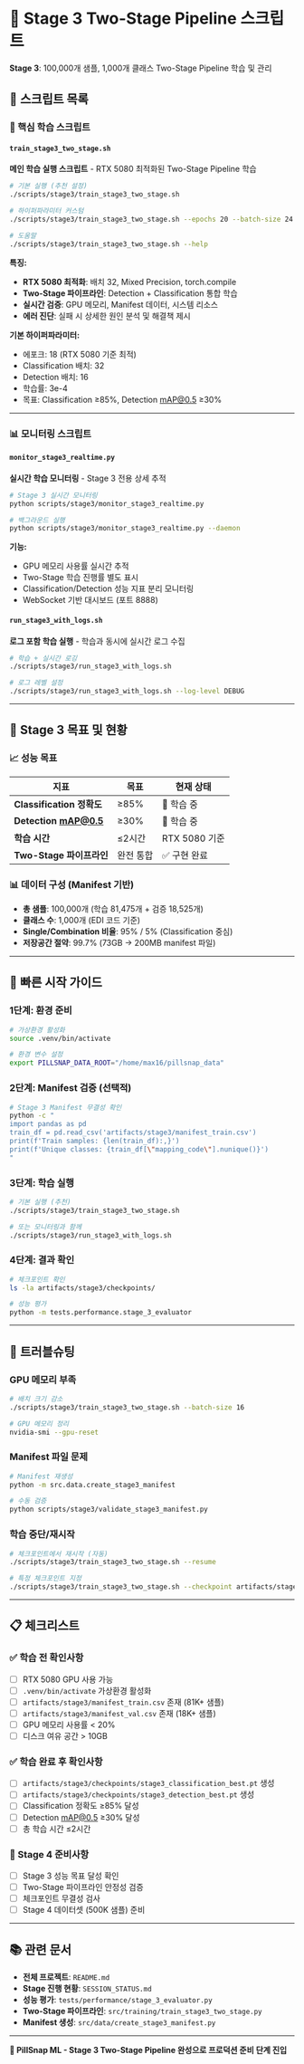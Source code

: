 # 🚀 Stage 3 Two-Stage Pipeline 스크립트

**Stage 3**: 100,000개 샘플, 1,000개 클래스 Two-Stage Pipeline 학습 및 관리

## 📁 스크립트 목록

### 🎯 핵심 학습 스크립트

#### `train_stage3_two_stage.sh`
**메인 학습 실행 스크립트** - RTX 5080 최적화된 Two-Stage Pipeline 학습

```bash
# 기본 실행 (추천 설정)
./scripts/stage3/train_stage3_two_stage.sh

# 하이퍼파라미터 커스텀
./scripts/stage3/train_stage3_two_stage.sh --epochs 20 --batch-size 24

# 도움말
./scripts/stage3/train_stage3_two_stage.sh --help
```

**특징:**
- **RTX 5080 최적화**: 배치 32, Mixed Precision, torch.compile
- **Two-Stage 파이프라인**: Detection + Classification 통합 학습
- **실시간 검증**: GPU 메모리, Manifest 데이터, 시스템 리소스
- **에러 진단**: 실패 시 상세한 원인 분석 및 해결책 제시

**기본 하이퍼파라미터:**
- 에포크: 18 (RTX 5080 기준 최적)
- Classification 배치: 32
- Detection 배치: 16  
- 학습률: 3e-4
- 목표: Classification ≥85%, Detection mAP@0.5 ≥30%

---

### 📊 모니터링 스크립트

#### `monitor_stage3_realtime.py`
**실시간 학습 모니터링** - Stage 3 전용 상세 추적

```bash
# Stage 3 실시간 모니터링
python scripts/stage3/monitor_stage3_realtime.py

# 백그라운드 실행
python scripts/stage3/monitor_stage3_realtime.py --daemon
```

**기능:**
- GPU 메모리 사용률 실시간 추적
- Two-Stage 학습 진행률 별도 표시
- Classification/Detection 성능 지표 분리 모니터링
- WebSocket 기반 대시보드 (포트 8888)

#### `run_stage3_with_logs.sh`  
**로그 포함 학습 실행** - 학습과 동시에 실시간 로그 수집

```bash
# 학습 + 실시간 로깅
./scripts/stage3/run_stage3_with_logs.sh

# 로그 레벨 설정
./scripts/stage3/run_stage3_with_logs.sh --log-level DEBUG
```

---

## 🎯 Stage 3 목표 및 현황

### 📈 성능 목표
| 지표 | 목표 | 현재 상태 |
|------|------|-----------|
| **Classification 정확도** | ≥85% | 🔄 학습 중 |
| **Detection mAP@0.5** | ≥30% | 🔄 학습 중 |
| **학습 시간** | ≤2시간 | RTX 5080 기준 |
| **Two-Stage 파이프라인** | 완전 통합 | ✅ 구현 완료 |

### 📊 데이터 구성 (Manifest 기반)
- **총 샘플**: 100,000개 (학습 81,475개 + 검증 18,525개)
- **클래스 수**: 1,000개 (EDI 코드 기준)
- **Single/Combination 비율**: 95% / 5% (Classification 중심)
- **저장공간 절약**: 99.7% (73GB → 200MB manifest 파일)

---

## 🚀 빠른 시작 가이드

### 1단계: 환경 준비
```bash
# 가상환경 활성화
source .venv/bin/activate

# 환경 변수 설정
export PILLSNAP_DATA_ROOT="/home/max16/pillsnap_data"
```

### 2단계: Manifest 검증 (선택적)
```bash
# Stage 3 Manifest 무결성 확인
python -c "
import pandas as pd
train_df = pd.read_csv('artifacts/stage3/manifest_train.csv')
print(f'Train samples: {len(train_df):,}')
print(f'Unique classes: {train_df[\"mapping_code\"].nunique()}')
"
```

### 3단계: 학습 실행
```bash
# 기본 실행 (추천)
./scripts/stage3/train_stage3_two_stage.sh

# 또는 모니터링과 함께
./scripts/stage3/run_stage3_with_logs.sh
```

### 4단계: 결과 확인
```bash
# 체크포인트 확인
ls -la artifacts/stage3/checkpoints/

# 성능 평가
python -m tests.performance.stage_3_evaluator
```

---

## 🔧 트러블슈팅

### GPU 메모리 부족
```bash
# 배치 크기 감소
./scripts/stage3/train_stage3_two_stage.sh --batch-size 16

# GPU 메모리 정리  
nvidia-smi --gpu-reset
```

### Manifest 파일 문제
```bash
# Manifest 재생성
python -m src.data.create_stage3_manifest

# 수동 검증
python scripts/stage3/validate_stage3_manifest.py
```

### 학습 중단/재시작
```bash
# 체크포인트에서 재시작 (자동)
./scripts/stage3/train_stage3_two_stage.sh --resume

# 특정 체크포인트 지정
./scripts/stage3/train_stage3_two_stage.sh --checkpoint artifacts/stage3/checkpoints/stage3_classification_best.pt
```

---

## 📋 체크리스트

### ✅ 학습 전 확인사항
- [ ] RTX 5080 GPU 사용 가능
- [ ] `.venv/bin/activate` 가상환경 활성화
- [ ] `artifacts/stage3/manifest_train.csv` 존재 (81K+ 샘플)
- [ ] `artifacts/stage3/manifest_val.csv` 존재 (18K+ 샘플) 
- [ ] GPU 메모리 사용률 < 20%
- [ ] 디스크 여유 공간 > 10GB

### ✅ 학습 완료 후 확인사항  
- [ ] `artifacts/stage3/checkpoints/stage3_classification_best.pt` 생성
- [ ] `artifacts/stage3/checkpoints/stage3_detection_best.pt` 생성
- [ ] Classification 정확도 ≥85% 달성
- [ ] Detection mAP@0.5 ≥30% 달성
- [ ] 총 학습 시간 ≤2시간

### 🎯 Stage 4 준비사항
- [ ] Stage 3 성능 목표 달성 확인
- [ ] Two-Stage 파이프라인 안정성 검증  
- [ ] 체크포인트 무결성 검사
- [ ] Stage 4 데이터셋 (500K 샘플) 준비

---

## 📚 관련 문서

- **전체 프로젝트**: `README.md`
- **Stage 진행 현황**: `SESSION_STATUS.md`  
- **성능 평가**: `tests/performance/stage_3_evaluator.py`
- **Two-Stage 파이프라인**: `src/training/train_stage3_two_stage.py`
- **Manifest 생성**: `src/data/create_stage3_manifest.py`

---

**🏥 PillSnap ML - Stage 3 Two-Stage Pipeline 완성으로 프로덕션 준비 단계 진입**